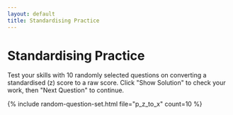 ```yaml
---
layout: default
title: Standardising Practice
---
```


# Standardising Practice

Test your skills with 10 randomly selected questions on converting a standardised (z) score to a raw score. Click "Show Solution" to check your work, then "Next Question" to continue.

{% include random-question-set.html file="p_z_to_x" count=10 %}
